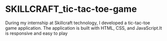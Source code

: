 # SKILLCRAFT_tic-tac-toe-game
During my internship at Skillcraft technology, I developed a  tic-tac-toe game application. The application is built with  HTML, CSS, and JavaScript.It is responsive and easy to play

